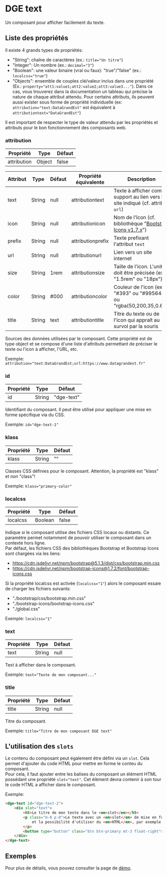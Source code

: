 # DGE text

Un composant pour afficher facilement du texte.

<div style="width:40%">
    <dge-text 
        id="dge-text-1" 
        text="Mon texte descriptif ici..." 
        title="Exemple de texte" 
        attribution="GéoGrandEst;url:https://www.datagrandest.fr" 
        />
</div>

## Liste des propriétés

Il existe 4 grands types de propriétés:

- "String": chaîne de caractères (ex.: `title="Un titre"`) 
- "Integer": Un nombre (ex.: `decimal="3"`) 
- "Boolean": une valeur binaire (vrai ou faux): "true"/"false" (ex.: `localcss="true"`) 
- "Objects": ensemble de couples clé/valeur inclus dans une propriété (Ex.: `property="att1:value1;att2:value2;att3:value3..."`). Dans ce cas, vous trouverez dans la documentation un tableau qui précise la nature de chaque attribut attendu. Pour certains attributs, ils peuvent aussi exister sous forme de propriété individuelle (ex: `attribution="text:DataGrandEst"` est équivalent à `attributiontext="DataGrandEst"`)

Il est important de respecter le type de valeur attendu par les propriétés et attributs pour le bon fonctionnement des composants web.

### attribution

| Propriété   | Type   | Défaut     |
|-------------|--------|------------|
| attribution | Object | false      |

| Attribut | Type   | Défaut | Propriété  équivalente | Description                                                                                  |
|----------|--------|--------|------------------------|----------------------------------------------------------------------------------------------|
| text     | String | null   | attributiontext        | Texte à afficher comme support au lien vers le site indiqué (cf. attribut `url`)              |
| icon     | String | null   | attributionicon        | Nom de l'îcon (cf. bibliothèque "[Bootstrap Icons v1.7.x](https://icons.getbootstrap.com/)") |
| prefix   | String | null   | attributionprefix      | Texte prefixant l'attribut `text`                                                            |
| url      | String | null   | attributionurl         | Lien vers un site internet                                                                   |
| size     | String | 1rem   | attributionsize        | Taille de l'icon. L'unité doit être précisée (ex.: "1.5rem" ou "18px")                       |
| color    | String | #000   | attributioncolor       | Couleur de l'icon (ex.: "#393" ou "#99564c" ou "rgba(50,200,35,0.6)")                        |
| title    | String | text   | attributiontitle       | Titre du texte ou de l'icon qui appraît au survol par la souris                              |

Sources des données utilisées par le composant. 
Cette propriété est de type object et se compose d'une liste d'attributs permettant de préciser le texte ou l'icon à afficher, l'URL, etc.

Exemple: `attribution="text:DataGrandEst;url:https://www.datagrandest.fr"`

### id

| Propriété | Type   | Défaut     |
|-----------|--------|------------|
| id        | String | "dge-text" |

Identifiant du composant. Il peut être utilisé pour appliquer une mise en forme spécifique via du CSS.

Exemple: `id="dge-text-1"`

### klass

| Propriété | Type   | Défaut      |
|-----------|--------|-------------|
| klass     | String | ""          |

Classes CSS définies pour le composant. Attention, la propriété est "klass" et non "class"!

Exemple: `klass="primary-color"`

### localcss

| Propriété   | Type    | Défaut     |
|-------------|---------|------------|
| localcss    | Boolean | false      |

Indique si le composant utilise des fichiers CSS locaux ou distants. Ce paramètre permet notamment de pouvoir utiliser le composant dans un contexte hors ligne.  
Par défaut, les fichiers CSS des bibliothèques Bootstrap et Bootstrap Icons sont chargées via les liens:

- https://cdn.jsdelivr.net/npm/bootstrap@5.1.3/dist/css/bootstrap.min.css
- https://cdn.jsdelivr.net/npm/bootstrap-icons@1.7.2/font/bootstrap-icons.css

Si la propriété localcss est activée (`localcss="1"`) alors le composant essaie de charger les fichiers suivants:

- "./bootstrap/css/bootstrap.min.css"
- "./bootstrap-icons/bootstrap-icons.css"
- "./global.css"

Exemple: `localcss="1"`

### text

| Propriété   | Type   | Défaut     |
|-------------|--------|------------|
| text        | String | null       |

Text à afficher dans le composant.

Exemple: `text="Texte de mon composant..."`

### title

| Propriété | Type   | Défaut     |
|-----------|--------|------------|
| title     | String | null       |

Titre du composant.

Exemple: `title="Titre de mon composant DGE text"`

## L'utilisation des `slots`

Le contenu du composant peut également être défini via un `slot`. Cela permet d'ajouter du code HTML pour mettre en forme le conteu du composant.  
Pour cela, il faut ajouter entre les balises du composant un élément HTML possédant une propriété `slot="text"`. Cet élément devra contenir à son tour le code HTML a afficher dans le composant.

Exemple:

``` html
<dge-text id="dge-text-2">
    <div slot="text">
        <h5>Le titre de mon texte dans le <em>slot</em></h5>
        <p class="m-0 p-0">Le texte avec un <em>slot</em> de mise en forme...<br />
            et la possibilité d'utiliser du <em>HTML</em>, par exemple ajouter un bouton.
        </p>
        <button type="button" class="btn btn-primary mt-3 float-right">Action</button>
    </div>
</dge-text>
```


## Exemples

Pour plus de détails, vous pouvez consulter la page de [démo](examples-text.md).
